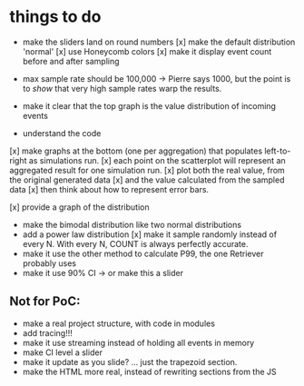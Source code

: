 # things to do

- make the sliders land on round numbers
  [x] make the default distribution 'normal'
  [x] use Honeycomb colors
  [x] make it display event count before and after sampling
- max sample rate should be 100,000 -> Pierre says 1000, but the point is to _show_ that very high sample rates warp the results.
- make it clear that the top graph is the value distribution of incoming events

- understand the code

[x] make graphs at the bottom (one per aggregation) that populates left-to-right as simulations run.
[x] each point on the scatterplot will represent an aggregated result for one simulation run.
[x] plot both the real value, from the original generated data
[x] and the value calculated from the sampled data
[x] then think about how to represent error bars.

[x] provide a graph of the distribution

- make the bimodal distribution like two normal distributions
- add a power law distribution
  [x] make it sample randomly instead of every N. With every N, COUNT is always perfectly accurate.
- make it use the other method to calculate P99, the one Retriever probably uses
- make it use 90% CI -> or make this a slider

## Not for PoC:

- make a real project structure, with code in modules
- add tracing!!!
- make it use streaming instead of holding all events in memory
- make CI level a slider
- make it update as you slide? ... just the trapezoid section.
- make the HTML more real, instead of rewriting sections from the JS
